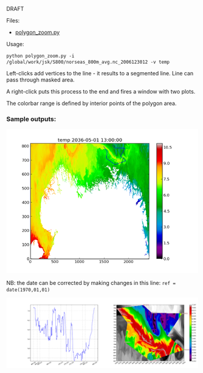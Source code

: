 DRAFT

Files:

* [polygon_zoom.py](https://source.uit.no/mitya/pytools_git/blob/master/polygon_zoom.py) 

Usage:
 
```
python polygon_zoom.py -i /global/work/jsk/S800/norseas_800m_avg.nc_2006123012 -v temp
```
Left-clicks add vertices to the line - it results to a segmented line. Line can pass through masked area.

A right-click puts this process to the end and fires a window with two plots.

The colorbar range is defined by interior points of the polygon area.

### Sample outputs:

![poly_zoom](poly0.png)

NB: the date can be corrected by making changes in this line: ```ref = date(1970,01,01)```

![polyzoom](poly1.png)